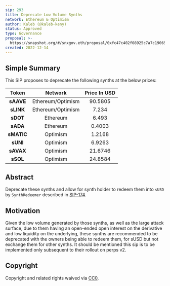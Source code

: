 ```yaml
---
sip: 293
title: Deprecate Low Volume Synths
network: Ethereum & Optimism
author: Kaleb (@kaleb-keny)
status: Approved
type: Governance
proposal: >-
  https://snapshot.org/#/snxgov.eth/proposal/0xfc47c402f08925c7a7c19065a8a935bef549733d33d5217d0c5b1fa093d90051
created: 2022-12-14
---
```


## Simple Summary

<!--"If you can't explain it simply, you don't understand it well enough." Simply describe the outcome the proposed changes intends to achieve. This should be non-technical and accessible to a casual community member.-->

This SIP proposes to deprecate the following synths at the below prices:

|  **Token** 	|    **Network**    	| **Price In USD** 	|
|:----------:	|:-----------------:	|:----------------:	|
|  **sAAVE** 	| Ethereum/Optimism 	|      90.5805     	|
|  **sLINK** 	| Ethereum/Optimism 	|       7.234      	|
|  **sDOT**  	|      Ethereum     	|       6.493      	|
|  **sADA**  	|      Ethereum     	|      0.4003      	|
| **sMATIC** 	|      Optimism     	|      1.2168      	|
|  **sUNI**  	|      Optimism     	|      6.9263      	|
|  **sAVAX** 	|      Optimism     	|      21.6746     	|
|  **sSOL**  	|      Optimism     	|      24.8584     	|

## Abstract

<!--A short (~200 word) description of the proposed change, the abstract should clearly describe the proposed change. This is what *will* be done if the SIP is implemented, not *why* it should be done or *how* it will be done. If the SIP proposes deploying a new contract, write, "we propose to deploy a new contract that will do x".-->

Deprecate these synths and allow for synth holder to redeem them into `sUSD` by `SynthRedeemer` described in [SIP-174](https://sips.synthetix.io/sips/sip-174/).

## Motivation

<!--This is the problem statement. This is the *why* of the SIP. It should clearly explain *why* the current state of the protocol is inadequate.  It is critical that you explain *why* the change is needed, if the SIP proposes changing how something is calculated, you must address *why* the current calculation is innaccurate or wrong. This is not the place to describe how the SIP will address the issue!-->

Given the low volume generated by those synths, as well as the large attack surface, due to them having an open-ended open interest on the derivative and low liquidity on the underlying, these synths are recommended to be deprecated with the owners being able to redeem them, for sUSD but not exchange them for other synths. It should be mentioned this sip is to be implemented only subsequent to their rollout on perps v2.

## Copyright

Copyright and related rights waived via [CC0](https://creativecommons.org/publicdomain/zero/1.0/).

